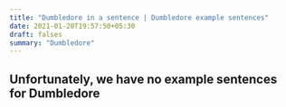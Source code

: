 ```yaml
---
title: "Dumbledore in a sentence | Dumbledore example sentences"
date: 2021-01-20T19:57:50+05:30
draft: falses
summary: "Dumbledore"
---
```

## Unfortunately, we have no example sentences for Dumbledore                 
